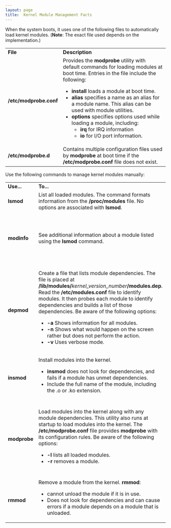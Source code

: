 ```yaml
---
layout: page
title:  Kernel Module Management Facts
---
```


When the system boots, it uses one of the following files to automatically
load kernel modules. (**Note**: The exact file used depends on the
implementation.)

<table>

<tr> <td><b>File</b></td> <td><b>Description</b></td>

</tr>

<tr> <td><b>/etc/modprobe.conf </b></td> <td>Provides the <b>modprobe</b>
utility with default commands for loading modules at boot time. Entries in the
file include the following:

<ul>

<li><b>install</b> loads a module at boot time.

</li>

<li><b>alias</b> specifies a name as an alias for a module name. This alias
can be used with module utilities.

</li>

<li><b>options </b>specifies options used while loading a module, including:

<ul>

<li><b>irq </b>for IRQ information

</li>

<li><b>io </b>for I/O port information.

</li>

</ul>

</li>

</ul> </td>

</tr>

<tr> <td><b>/etc/modprobe.d</b></td> <td>Contains multiple configuration files
used by <b>modprobe</b> at boot time if the<b> /etc/modprobe.conf</b> file
does not exist.</td>

</tr> </table>

Use the following commands to manage kernel modules manually:

<table>

<tr> <td><b>Use...</b></td> <td><b>To...</b></td> <td><b>Example</b></td>

</tr>

<tr> <td><b>lsmod</b></td> <td>List all loaded modules. The command formats
information from the <b>/proc/modules </b>file. No options are associated with
<b>lsmod</b>.</td> <td> </td>

</tr>

<tr> <td><b>modinfo</b></td> <td>

See additional information about a module listed using the <b>lsmod</b>
command.

</td> <td><b>modinfo mii</b> shows information about the MII Hardware Support
Library module.</td>

</tr>

<tr> <td><b>depmod </b></td> <td>Create a file that lists module dependencies.
The file is placed at <b>
/lib/modules/</b><i>kernel_version_number</i><b>/modules.dep</b>. Read the
<b>/etc/modules.conf</b> file to identify modules. It then probes each module
to identify dependencies and builds a list of those dependencies. Be aware of
the following options:

<ul>

<li><b>-a </b>Shows information for all modules.

</li>

<li><b>-n </b>Shows what would happen on the screen rather but does not
perform the action.<b> </b>

</li>

<li><b>-v </b>Uses verbose mode.

</li>

</ul> </td> <td><b>depmod -an</b> performs the probe and display the results
on the screen.  
<b>depmod -v </b>displays all module information to the screen as it updates
the modules.dep file.</td>

</tr>

<tr> <td><b>insmod</b> </td> <td>Install modules into the kernel.

<ul>

<li><b>insmod</b> does not look for dependencies, and fails if a module has
unmet dependencies.

</li>

<li>Include the full name of the module, including the .o or .ko extension.

</li>

</ul> </td> <td><b>insmod mousedev.ko</b> loads the mousedev module.</td>

</tr>

<tr> <td><b>modprobe</b></td> <td>Load modules into the kernel along with any
module dependencies. This utility also runs at startup to load modules into
the kernel. The <b>/etc/modprobe.conf </b>file provides <b>modprobe</b> with
its configuration rules. Be aware of the following options:

<ul>

<li><b>-l</b> lists all loaded modules.

</li>

<li><b>-r</b> removes a module.

</li>

</ul> </td> <td><b>modprobe reiserfs</b> loads the reiserfs and all of its
dependant modules.<b>  
modprobe -r reiserfs</b> removes the reiserfs module.</td>

</tr>

<tr> <td><b>rmmod</b> </td> <td>Remove a module from the kernel. <b>rmmod</b>:

<ul>

<li>cannot unload the module if it is in use.

</li>

<li>Does not look for dependencies and can cause errors if a module depends on
a module that is unloaded.

</li>

</ul> </td> <td><b>rmmod mousedev</b> removes the mousedev module.</td>

</tr> </table>

